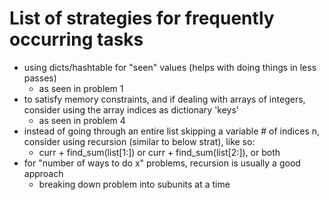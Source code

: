 # List of strategies for frequently occurring tasks

- using dicts/hashtable for "seen" values (helps with doing things in less passes)
    - as seen in problem 1
- to satisfy memory constraints, and if dealing with arrays of integers, consider using the array indices as dictionary 'keys'
    - as seen in problem 4
- instead of going through an entire list skipping a variable # of indices n, consider using recursion (similar to below strat), like so:
    - curr + find_sum(list[1:]) or curr + find_sum(list[2:]), or both
- for "number of ways to do x" problems, recursion is usually a good approach
    - breaking down problem into subunits at a time